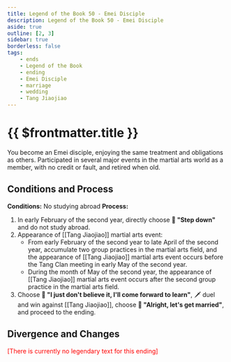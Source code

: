 ```yaml
---
title: Legend of the Book 50 - Emei Disciple
description: Legend of the Book 50 - Emei Disciple
aside: true
outline: [2, 3]
sidebar: true
borderless: false
tags:
    - ends
    - Legend of the Book
    - ending
    - Emei Disciple
    - marriage
    - wedding
    - Tang Jiaojiao
---
```


# {{ $frontmatter.title }}

<EndBackground no=50 title="Emei Disciple">
You become an Emei disciple, enjoying the same treatment and obligations as others.
Participated in several major events in the martial arts world as a member, with no credit or fault, and retired when old.
</EndBackground>

## Conditions and Process

<strong>Conditions:</strong> No studying abroad
**Process:**

1. In early February of the second year, directly choose **📜 "Step down"** and do not study abroad.
2. Appearance of [[Tang Jiaojiao]] martial arts event:
    - From early February of the second year to late April of the second year, accumulate two group practices in the martial arts field, and the appearance of [[Tang Jiaojiao]] martial arts event occurs before the Tang Clan meeting in early May of the second year.
    - During the month of May of the second year, the appearance of [[Tang Jiaojiao]] martial arts event occurs after the second group practice in the martial arts field.
3. Choose **📖 "I just don't believe it, I'll come forward to learn"**, 🗡️ duel and win against [[Tang Jiaojiao]], choose **📖 "Alright, let's get married"**, and proceed to the ending.

## Divergence and Changes

<span style="color: red;">[There is currently no legendary text for this ending]</span>
